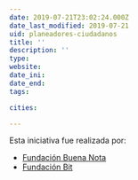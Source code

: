 ```yaml
---
date: 2019-07-21T23:02:24.000Z
date_last_modified: 2019-07-21
uid: planeadores-ciudadanos
title: ''
description: ''
type: 
website: 
date_ini: 
date_end: 
tags:

cities: 

---
```


Esta iniciativa fue realizada por:

- [Fundación Buena Nota](/organizaciones/fundacion-buena-nota)
- [Fundación Bit](/organizaciones/fundacion-bit)
